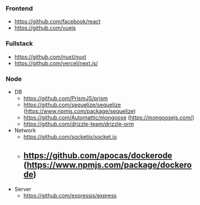 ### Frontend
 - https://github.com/facebook/react
 - https://github.com/vuejs
### Fullstack
 - https://github.com/nuxt/nuxt
 - https://github.com/vercel/next.js/
### Node
 - DB
   - https://github.com/PrismJS/prism
   - https://github.com/sequelize/sequelize (https://www.npmjs.com/package/sequelize)
   - https://github.com/Automattic/mongoose (https://mongoosejs.com/)
   - https://github.com/drizzle-team/drizzle-orm
 - Network
   - https://github.com/socketio/socket.io
   - https://github.com/apocas/dockerode (https://www.npmjs.com/package/dockerode)
     - 
 - Server
   - https://github.com/expressjs/express
